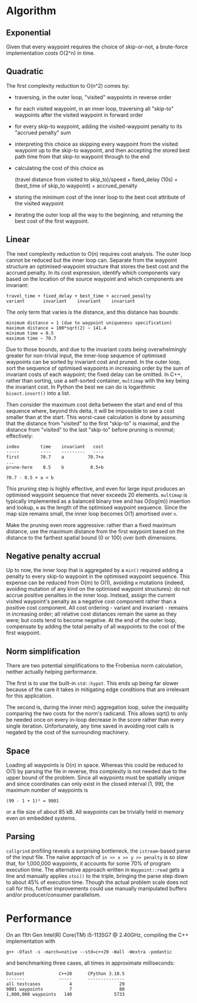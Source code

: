 Algorithm
=========

Exponential
-----------

Given that every waypoint requires the choice of skip-or-not, a brute-force implementation costs O(2^n) in time.

Quadratic
---------

The first complexity reduction to O(n^2) comes by:

- traversing, in the outer loop, "visited" waypoints in reverse order
- for each visited waypoint, in an inner loop, traversing all "skip-to" waypoints after the visited waypoint in forward
  order
- for every skip-to waypoint, adding the visited-waypoint penalty to its "accrued penalty" sum
- interpreting this choice as skipping every waypoint from the visited waypoint up to the skip-to waypoint, and then 
  accepting the stored best path time from that skip-to waypoint through to the end
- calculating the cost of this choice as

    (travel distance from visited to skip_to)/speed + fixed_delay (10s) + (best_time of skip_to waypoint) + accrued_penalty

- storing the minimum cost of the inner loop to the best cost attribute of the visited waypoint
- iterating the outer loop all the way to the beginning, and returning the best cost of the first waypoint.

Linear
------

The next complexity reduction to O(n) requires cost analysis. The outer loop cannot be reduced but the inner loop can. 
Separate from the waypoint structure an optimised-waypoint structure that stores the best cost and the accrued penalty.
In its cost expression, identify which components vary based on the location of the source waypoint and which components
are invariant:

    travel_time + fixed_delay + best_time + accrued_penalty
    variant       invariant    invariant    invariant

The only term that varies is the distance, and this distance has bounds:

    minimum distance = 1 (due to waypoint uniqueness specification)
    maximum distance = 100*sqrt(2) ~ 141.4
    minimum time = 0.5
    maximum time ~ 70.7

Due to those bounds, and due to the invariant costs being overwhelmingly greater for non-trivial input, the inner-loop
sequence of optimised waypoints can be sorted by invariant cost and pruned. In the outer loop, sort the sequence of
optimised waypoints in increasing order by the sum of invariant costs of each waypoint; the fixed delay can be omitted.
In C++, rather than sorting, use a self-sorted container, `multimap` with the key being the invariant cost. In Python
the best we can do is logarithmic `bisect.insort()` into a list.

Then consider the maximum cost delta between the start and end of this sequence where, beyond this delta, it will be 
impossible to see a cost smaller than at the start. This worst-case calculation is done by assuming that the distance 
from "visited" to the first "skip-to" is maximal, and the distance from "visited" to the last "skip-to" before pruning
is minimal; effectively:

    index        time    invariant   cost
    -----        ----    ---------   ----
    first        70.7    a         70.7+a
    ...
    prune-here    0.5    b          0.5+b

    70.7 - 0.5 + a < b

This pruning step is highly effective, and even for large input produces an optimised waypoint sequence that never
exceeds 20 elements. `multimap` is typically implemented as a balanced binary tree and has O(log(m)) insertion and
lookup, `m` as the length of the optimised waypoint sequence. Since the map size remains small, the inner loop becomes
O(1) amortised over `n`.

Make the pruning even more aggressive: rather than a fixed maximum distance, use the maximum distance from the first 
waypoint based on the distance to the farthest spatial bound (0 or 100) over both dimensions.

Negative penalty accrual
------------------------

Up to now, the inner loop that is aggregated by a `min()` required adding a penalty to every skip-to waypoint in the
optimised waypoint sequence. This expense can be reduced from O(m) to O(1), avoiding `m` mutations (indeed, avoiding
mutation of any kind on the optimised waypoint structures): do not accrue positive penalties in the inner loop. Instead,
assign the current visited waypoint's penalty as a negative cost component rather than a positive cost component. All
cost ordering - variant and invariant - remains in increasing order; all relative cost distances remain the same as they
were; but costs tend to become negative. At the end of the outer loop, compensate by adding the total penalty of all
waypoints to the cost of the first waypoint.

Norm simplification
-------------------

There are two potential simplifications to the Frobenius norm calculation, neither actually helping performance.

The first is to use the built-in `std::hypot`. This ends up being far slower because of the care it takes in mitigating
edge conditions that are irrelevant for this application.

The second is, during the inner min() aggregation loop, solve the inequality comparing the two costs for the norm's
radicand. This allows sqrt() to only be needed once on every in-loop decrease in the score rather than every single
iteration. Unfortunately, any time saved in avoiding root calls is negated by the cost of the surrounding machinery.

Space
-----

Loading all waypoints is O(n) in space. Whereas this could be reduced to O(1) by parsing the file in reverse, this
complexity is not needed due to the upper bound of the problem. Since all waypoints must be spatially unique and since
coordinates can only exist in the closed interval [1, 99], the maximum number of waypoints is

    (99 - 1 + 1)² = 9801

or a file size of about 85 kB. All waypoints can be trivially held in memory even on embedded systems.

Parsing
-------

`callgrind` profiling reveals a surprising bottleneck, the `istream`-based parse of the input file. The naïve approach
of `in >> x >> y >> penalty` is so slow that, for 1,000,000 waypoints, it accounts for some 70% of program execution
time. The alternative approach written in `Waypoint::read` gets a line and manually applies `stoi()` to the triple,
bringing the parse step down to about 45% of execution time. Though the actual problem scale does not call for this,
further improvements could use manually manipulated buffers and/or producer/consumer parallelism.

Performance
===========

On an 11th Gen Intel(R) Core(TM) i5-1135G7 @ 2.40GHz, compiling the C++ implementation with

    g++ -Ofast -s -march=native --std=c++20 -Wall -Wextra -pedantic

and benchmarking three cases, all times in approximate milliseconds:

    Dataset             C++20      CPython 3.10.5
    -------             -----      --------------
    all testcases           4                  29
    9801 waypoints          7                  80
    1,000,000 waypoints   140                5733
